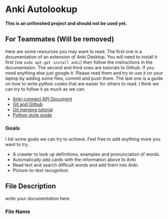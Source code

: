 # Anki Autolookup

**This is an unfinished project and should not be used yet.**

## For Teammates (**Will be removed**)
Here are some resources you may want to read. The first one is a documentation
of an extension of Anki Desktop. You will need to install it first (via `sudo
apt-get install anki`) then follow the instructions in the documentaion. The
second and third ones are tutorials to Github. If you need anything else just
google it. Please read them and try to use it on your laptop by adding some 
files, commit and push them. The last one is a guide on how to write python
codes that are easier for others to read. I think we can try to follow it as
much as we can. 

- [Anki-connect API Document](https://foosoft.net/projects/anki-connect/)
- [Git and Github](https://blog.techbridge.cc/2018/01/17/learning-programming-and-coding-with-python-git-and-github-tutorial/)
- [Git merging tutorial](https://git-scm.com/book/zh-tw/v2/%E4%BD%BF%E7%94%A8-Git-%E5%88%86%E6%94%AF-%E5%88%86%E6%94%AF%E5%92%8C%E5%90%88%E4%BD%B5%E7%9A%84%E5%9F%BA%E6%9C%AC%E7%94%A8%E6%B3%95) 
- [Python style guide](https://tw-google-styleguide.readthedocs.io/en/latest/google-python-styleguide/python_style_rules.html)

### Goals
I list some goals we can try to achieve. Feel free to add anything more you want 
to try.

- A crawler to look up definitions, examples and pronunciation of words.
- Automatically add cards with the information above to Anki
- Read text and search difficult words and add them into Anki.
- Picture-to-text recognition

## File Description

write your documentation here
### File Name

